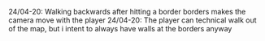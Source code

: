 24/04-20: Walking backwards after hitting a border borders makes the camera move with the player
24/04-20: The player can technical walk out of the map, but i intent to always have walls at the borders anyway